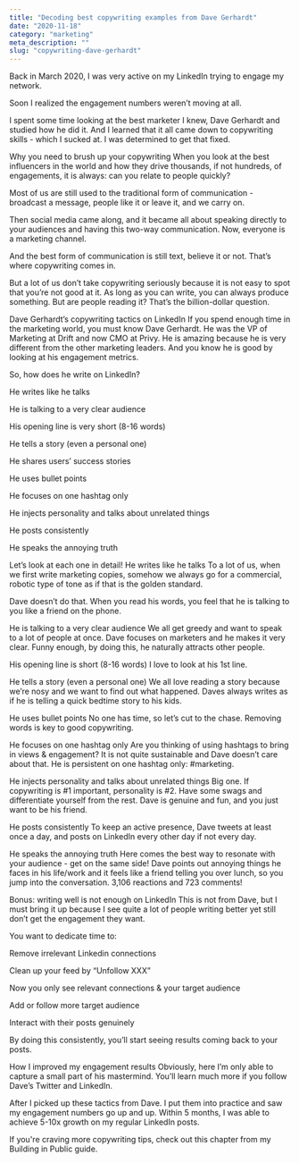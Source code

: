 ```yaml
---
title: "Decoding best copywriting examples from Dave Gerhardt"
date: "2020-11-18"
category: "marketing"
meta_description: ""
slug: "copywriting-dave-gerhardt"
---
```


Back in March 2020, I was very active on my LinkedIn trying to engage my network.

Soon I realized the engagement numbers weren’t moving at all.

I spent some time looking at the best marketer I knew, Dave Gerhardt and studied how he did it. And I learned that it all came down to copywriting skills - which I sucked at. I was determined to get that fixed.

Why you need to brush up your copywriting
When you look at the best influencers in the world and how they drive thousands, if not hundreds, of engagements, it is always: can you relate to people quickly?

Most of us are still used to the traditional form of communication - broadcast a message, people like it or leave it, and we carry on.

Then social media came along, and it became all about speaking directly to your audiences and having this two-way communication. Now, everyone is a marketing channel.

And the best form of communication is still text, believe it or not. That’s where copywriting comes in.

But a lot of us don’t take copywriting seriously because it is not easy to spot that you’re not good at it. As long as you can write, you can always produce something. But are people reading it? That’s the billion-dollar question.



Dave Gerhardt’s copywriting tactics on LinkedIn
If you spend enough time in the marketing world, you must know Dave Gerhardt. He was the VP of Marketing at Drift and now CMO at Privy. He is amazing because he is very different from the other marketing leaders. And you know he is good by looking at his engagement metrics.

So, how does he write on LinkedIn?

He writes like he talks

He is talking to a very clear audience

His opening line is very short (8-16 words)

He tells a story (even a personal one)

He shares users’ success stories

He uses bullet points

He focuses on one hashtag only

He injects personality and talks about unrelated things

He posts consistently

He speaks the annoying truth

Let’s look at each one in detail!
He writes like he talks
To a lot of us, when we first write marketing copies, somehow we always go for a commercial, robotic type of tone as if that is the golden standard.

Dave doesn’t do that. When you read his words, you feel that he is talking to you like a friend on the phone.



He is talking to a very clear audience
We all get greedy and want to speak to a lot of people at once. Dave focuses on marketers and he makes it very clear. Funny enough, by doing this, he naturally attracts other people.



His opening line is short (8-16 words)
I love to look at his 1st line.



He tells a story (even a personal one)
We all love reading a story because we’re nosy and we want to find out what happened. Daves always writes as if he is telling a quick bedtime story to his kids.



He uses bullet points
No one has time, so let’s cut to the chase. Removing words is key to good copywriting.



He focuses on one hashtag only
Are you thinking of using hashtags to bring in views & engagement? It is not quite sustainable and Dave doesn’t care about that. He is persistent on one hashtag only: #marketing.



He injects personality and talks about unrelated things
Big one. If copywriting is #1 important, personality is #2. Have some swags and differentiate yourself from the rest. Dave is genuine and fun, and you just want to be his friend.



He posts consistently
To keep an active presence, Dave tweets at least once a day, and posts on LinkedIn every other day if not every day.

He speaks the annoying truth
Here comes the best way to resonate with your audience - get on the same side! Dave points out annoying things he faces in his life/work and it feels like a friend telling you over lunch, so you jump into the conversation. 3,106 reactions and 723 comments!



Bonus: writing well is not enough on LinkedIn
This is not from Dave, but I must bring it up because I see quite a lot of people writing better yet still don’t get the engagement they want.

You want to dedicate time to:

Remove irrelevant Linkedin connections

Clean up your feed by “Unfollow XXX”

Now you only see relevant connections & your target audience

Add or follow more target audience

Interact with their posts genuinely

By doing this consistently, you’ll start seeing results coming back to your posts.

How I improved my engagement results
Obviously, here I’m only able to capture a small part of his mastermind. You’ll learn much more if you follow Dave’s Twitter and LinkedIn.

After I picked up these tactics from Dave. I put them into practice and saw my engagement numbers go up and up. Within 5 months, I was able to achieve 5-10x growth on my regular LinkedIn posts.

If you're craving more copywriting tips, check out this chapter from my Building in Public guide.


